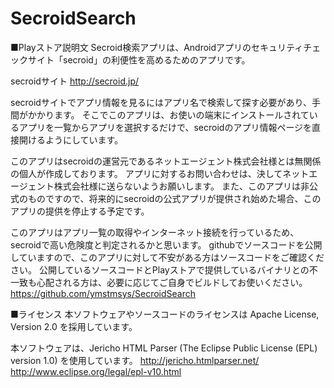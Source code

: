 SecroidSearch
=============
■Playストア説明文
Secroid検索アプリは、Androidアプリのセキュリティチェックサイト「secroid」の利便性を高めるためのアプリです。

secroidサイト
http://secroid.jp/

secroidサイトでアプリ情報を見るにはアプリ名で検索して探す必要があり、手間がかかります。
そこでこのアプリは、お使いの端末にインストールされているアプリを一覧からアプリを選択するだけで、secroidのアプリ情報ページを直接開けるようにしています。

このアプリはsecroidの運営元であるネットエージェント株式会社様とは無関係の個人が作成しております。
アプリに対するお問い合わせは、決してネットエージェント株式会社様に送らないようお願いします。
また、このアプリは非公式のものですので、将来的にsecroidの公式アプリが提供され始めた場合、このアプリの提供を停止する予定です。

このアプリはアプリ一覧の取得やインターネット接続を行っているため、secroidで高い危険度と判定されるかと思います。
githubでソースコードを公開していますので、このアプリに対して不安がある方はソースコードをご確認ください。
公開しているソースコードとPlayストアで提供しているバイナリとの不一致も心配される方は、必要に応じてご自身でビルドしてお使いください。
https://github.com/ymstmsys/SecroidSearch

■ライセンス
本ソフトウェアやソースコードのライセンスは Apache License, Version 2.0 を採用しています。

本ソフトウェアは、Jericho HTML Parser (The Eclipse Public License (EPL) version 1.0) を使用しています。
http://jericho.htmlparser.net/
http://www.eclipse.org/legal/epl-v10.html
